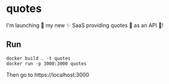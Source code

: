# quotes

I'm launching 🚀 my new ✨ SaaS providing quotes 📝 as an API 💪!

## Run

```
docker build . -t quotes
docker run -p 3000:3000 quotes
```

Then go to https://localhost:3000
